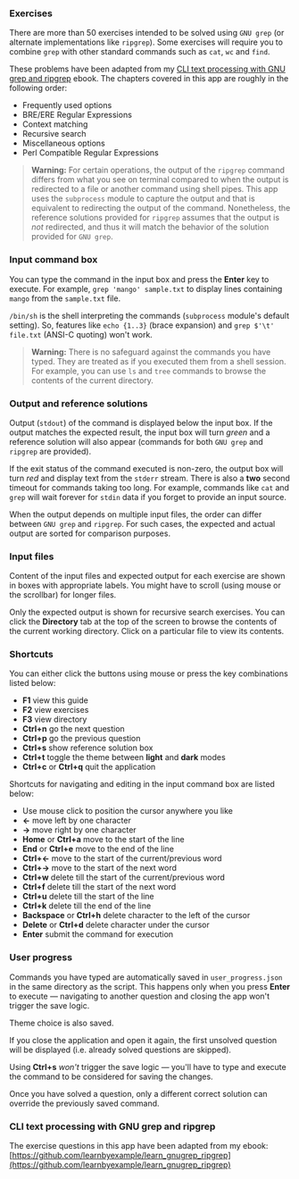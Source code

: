 ### Exercises

There are more than 50 exercises intended to be solved using `GNU grep` (or alternate implementations like `ripgrep`). Some exercises will require you to combine `grep` with other standard commands such as `cat`, `wc` and `find`.

These problems have been adapted from my [CLI text processing with GNU grep and ripgrep](https://github.com/learnbyexample/learn_gnugrep_ripgrep) ebook. The chapters covered in this app are roughly in the following order:

* Frequently used options
* BRE/ERE Regular Expressions
* Context matching
* Recursive search
* Miscellaneous options
* Perl Compatible Regular Expressions

> **Warning:** For certain operations, the output of the `ripgrep` command differs from what you see on terminal compared to when the output is redirected to a file or another command using shell pipes. This app uses the `subprocess` module to capture the output and that is equivalent to redirecting the output of the command. Nonetheless, the reference solutions provided for `ripgrep` assumes that the output is *not* redirected, and thus it will match the behavior of the solution provided for `GNU grep`.

### Input command box

You can type the command in the input box and press the **Enter** key to execute. For example, `grep 'mango' sample.txt` to display lines containing `mango` from the `sample.txt` file.

`/bin/sh` is the shell interpreting the commands (`subprocess` module's default setting). So, features like `echo {1..3}` (brace expansion) and `grep $'\t' file.txt` (ANSI-C quoting) won't work.

> **Warning:** There is no safeguard against the commands you have typed. They are treated as if you executed them from a shell session. For example, you can use `ls` and `tree` commands to browse the contents of the current directory.

### Output and reference solutions

Output (`stdout`) of the command is displayed below the input box. If the output matches the expected result, the input box will turn *green* and a reference solution will also appear (commands for both `GNU grep` and `ripgrep` are provided).

If the exit status of the command executed is non-zero, the output box will turn *red* and display text from the `stderr` stream. There is also a **two** second timeout for commands taking too long. For example, commands like `cat` and `grep` will wait forever for `stdin` data if you forget to provide an input source.

When the output depends on multiple input files, the order can differ between `GNU grep` and `ripgrep`. For such cases, the expected and actual output are sorted for comparison purposes.

### Input files

Content of the input files and expected output for each exercise are shown in boxes with appropriate labels. You might have to scroll (using mouse or the scrollbar) for longer files.

Only the expected output is shown for recursive search exercises. You can click the **Directory** tab at the top of the screen to browse the contents of the current working directory. Click on a particular file to view its contents.

### Shortcuts

You can either click the buttons using mouse or press the key combinations listed below:

* **F1** view this guide
* **F2** view exercises
* **F3** view directory
* **Ctrl+n** go the next question
* **Ctrl+p** go the previous question
* **Ctrl+s** show reference solution box
* **Ctrl+t** toggle the theme between **light** and **dark** modes
* **Ctrl+c** or **Ctrl+q** quit the application

Shortcuts for navigating and editing in the input command box are listed below:

* Use mouse click to position the cursor anywhere you like
* **←** move left by one character
* **→** move right by one character
* **Home** or **Ctrl+a** move to the start of the line
* **End** or **Ctrl+e** move to the end of the line
* **Ctrl+←** move to the start of the current/previous word
* **Ctrl+→** move to the start of the next word
* **Ctrl+w** delete till the start of the current/previous word
* **Ctrl+f** delete till the start of the next word
* **Ctrl+u** delete till the start of the line
* **Ctrl+k** delete till the end of the line
* **Backspace** or **Ctrl+h** delete character to the left of the cursor
* **Delete** or **Ctrl+d** delete character under the cursor
* **Enter** submit the command for execution

### User progress

Commands you have typed are automatically saved in `user_progress.json` in the same directory as the script. This happens only when you press **Enter** to execute — navigating to another question and closing the app won't trigger the save logic.

Theme choice is also saved.

If you close the application and open it again, the first unsolved question will be displayed (i.e. already solved questions are skipped).

Using **Ctrl+s** *won't* trigger the save logic — you'll have to type and execute the command to be considered for saving the changes.

Once you have solved a question, only a different correct solution can override the previously saved command.

### CLI text processing with GNU grep and ripgrep

The exercise questions in this app have been adapted from my ebook: [https://github.com/learnbyexample/learn_gnugrep_ripgrep](https://github.com/learnbyexample/learn_gnugrep_ripgrep)

